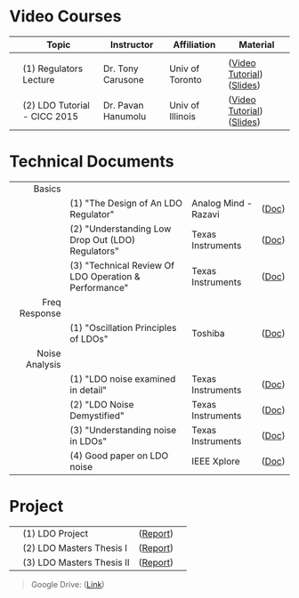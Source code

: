 # Video Courses
| | Topic | Instructor | Affiliation | Material |
|---:|---|---|---|---|
|    |   |   |   |   |
| |(1) Regulators Lecture       | Dr. Tony Carusone  | Univ of Toronto |([Video Tutorial](https://youtu.be/SqqmuJRSM4Q)) ([Slides](https://drive.google.com/file/d/1zZxtUFNPS5GrxDBP9RRBc0UPlw9ItiYt/view?usp=share_link))|
| |(2) LDO Tutorial - CICC 2015 | Dr. Pavan Hanumolu | Univ of Illinois|([Video Tutorial](https://youtu.be/WcpG0rOPVrA)) ([Slides](https://drive.google.com/file/d/1P8G08vWfY59YGABwvxHxn4j_djwR7jZM/view?usp=share_link))|

# Technical Documents
|||||
|---:|---|---|---|
|Basics||||
| | (1) "The Design of An LDO Regulator"              |Analog Mind - Razavi|([Doc](http://www.seas.ucla.edu/brweb/papers/Journals/BR_Magzine5.pdf))|
| | (2) "Understanding Low Drop Out (LDO) Regulators"    |Texas Instruments|([Doc](https://www.ti.com/lit/ml/slup239a/slup239a.pdf?ts=1684035858827))|
| | (3) "Technical Review Of LDO Operation & Performance"|Texas Instruments|([Doc](https://www.ti.com/lit/an/slva072/slva072.pdf?ts=1683431033619))|
|Freq Response||||
| | (1) "Oscillation Principles of LDOs"              |Toshiba|([Doc](https://toshiba.semicon-storage.com/info/application_note_en_20210326_AKX00308.pdf?did=67687))|
|Noise Analysis||||
| | (1) "LDO noise examined in detail"              |Texas Instruments|([Doc](https://www.ti.com/lit/an/slyt489/slyt489.pdf?ts=1684193235984))|
| | (2) "LDO Noise Demystified"                     |Texas Instruments|([Doc](https://www.ti.com/lit/an/slaa412b/slaa412b.pdf?ts=1684193366800))|
| | (3) "Understanding noise in LDOs"               |Texas Instruments|([Doc](https://www.ti.com/lit/an/slyt201/slyt201.pdf))|
| | (4) Good paper on LDO noise                     |IEEE Xplore|([Doc](https://www.researchgate.net/publication/224625303_A_low_noise_high_power_supply_rejection_low_dropout_regulator_for_wireless_system-on-chip_applications))|

# Project
|||||
|---:|---|---|---|
| | (1) LDO Project |([Report](https://users.ece.cmu.edu/~hengyuj/LDO%20report.pdf))| |
| | (2) LDO Masters Thesis I |([Report](https://fenix.tecnico.ulisboa.pt/downloadFile/395138344001/LDO.pdf))| |
| | (3) LDO Masters Thesis II|([Report](https://drive.google.com/file/d/1SKI5zFYWHX6_BPR2TMWm18ADG5bWkRss/view?usp=share_link))| |

> Google Drive: ([Link](https://drive.google.com/drive/folders/11WlKr1ar0_heg_nlZuHI34cM_RyIOaeJ?usp=sharing))
